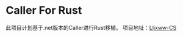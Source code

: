 # Caller For Rust

此项目计划基于.net版本的Caller进行Rust移植。
项目地址：[Lljxww-CS](https://github.com/lljxww/Lljxww-CS)